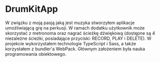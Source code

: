 # DrumKitApp
W związku z moją pasją jaką jest muzyka stworzyłem aplikacje
umożliwiającą grę na perkusji. W ramach dodatku użytkownik może skorzystać z metronoma oraz nagrać ścieżkę dźwiękową (dostępne
są 4 niezależne ścieżki, posiadające przyciski: RECORD, PLAY i DELETE).
W projekcie wykorzystałem technologie TypeScript i Sass, a także korzystałem z bundler'a WebPack.
Głównym założeniem była nauka programowania obiektowego.
